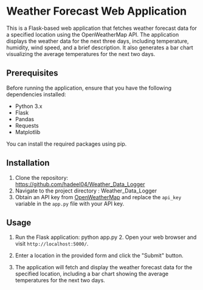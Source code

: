 # Weather Forecast Web Application

This is a Flask-based web application that fetches weather forecast data for a specified location using the OpenWeatherMap API.
The application displays the weather data for the next three days, including temperature, humidity, wind speed, and a brief description.
It also generates a bar chart visualizing the average temperatures for the next two days.

## Prerequisites

Before running the application, ensure that you have the following dependencies installed:

- Python 3.x
- Flask
- Pandas
- Requests
- Matplotlib

You can install the required packages using pip.

## Installation

1. Clone the repository:  https://github.com/hadeel04/Weather_Data_Logger
2. Navigate to the project directory : Weather_Data_Logger
3. Obtain an API key from [OpenWeatherMap](https://openweathermap.org/) and replace the `api_key` variable in the `app.py` file with your API key.

## Usage

1. Run the Flask application: python app.py
   2. Open your web browser and visit `http://localhost:5000/`.

3. Enter a location in the provided form and click the "Submit" button.

4. The application will fetch and display the weather forecast data for the specified location, including a bar chart showing the average temperatures for the next two days.


 

